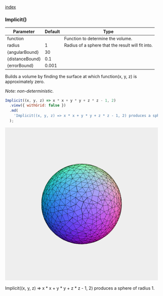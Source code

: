 [index](../../nb/api/index.md)
### Implicit()
Parameter|Default|Type
---|---|---
function||Function to determine the volume.
radius|1|Radius of a sphere that the result will fit into.
{angularBound}|30|
{distanceBound}|0.1|
{errorBound}|0.001|

Builds a volume by finding the surface at which function(x, y, z) is approximately zero.

_Note: non-deterministic._

```JavaScript
Implicit((x, y, z) => x * x + y * y + z * z - 1, 2)
  .view({ withGrid: false })
  .md(
    'Implicit((x, y, z) => x * x + y * y + z * z - 1, 2) produces a sphere of radius 1.'
  );
```

![Image](Implicit.md.$2.png)

Implicit((x, y, z) => x * x + y * y + z * z - 1, 2) produces a sphere of radius 1.
